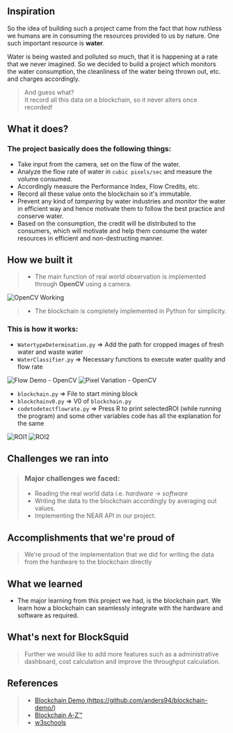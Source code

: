 ## Inspiration

So the idea of building such a project came from the fact that how ruthless we humans are in consuming the resources provided to us by nature. One such important resource is **water**.

Water is being wasted and polluted so much, that it is happening at a rate that we never imagined. So we decided to build a project which monitors the water consumption, the cleanliness of the water being thrown out, etc. and charges accordingly.

> And guess what?\
> It record all this data on a blockchain, so it never alters once recorded!

## What it does?

### The project basically does the following things:

- Take input from the camera, set on the flow of the water.
- Analyze the flow rate of water in `cubic pixels/sec` and measure the volume consumed.
- Accordingly measure the Performance Index, Flow Credits, etc.
- Record all these value onto the blockchain so it's immutable.
- Prevent any kind of _tampering_ by water industries and _monitor_ the water in efficient way and hence motivate them to follow the best practice and conserve water.
- Based on the consumption, the credit will be distributed to the consumers, which will motivate and help them consume the water resources in efficient and non-destructing manner.

## How we built it

> - The main function of real world observation is implemented through **OpenCV** using a camera.

![OpenCV Working](https://github.com/sedhha/blocksquid/blob/master/graphicfiles/background.gif)

> - The blockchain is completely implemented in Python for simplicity.


### This is how it works:

- `WatertypeDetermination.py` => Add the path for cropped images of fresh water and waste water
- `WaterClassifier.py` => Necessary functions to execute water quality and flow rate

![Flow Demo - OpenCV](https://github.com/sedhha/blocksquid/blob/master/graphicfiles/demo4.gif)
![Pixel Variation - OpenCV](https://github.com/sedhha/blocksquid/blob/master/graphicfiles/pixelvariation.gif)

- `blockchain.py` => File to start mining block
- `blockchainv0.py` => V0 of `blockchain.py`
- `codetodetectflowrate.py` => Press R to print selectedROI (while running the program) and some other variables code has all the explanation for the same

![ROI1](https://github.com/sedhha/blocksquid/blob/master/graphicfiles/selectroi.jpg)
![ROI2](https://github.com/sedhha/blocksquid/blob/master/graphicfiles/selectROI2.jpg)

## Challenges we ran into

> ### Major challenges we faced:
>
> - Reading the real world data i.e. _hardware -> software_
> - Writing the data to the blockchain accordingly by averaging out values.
> - Implementing the NEAR API in our project.

## Accomplishments that we're proud of

> We're proud of the implementation that we did for writing the data from the hardware to the blockchain directly

## What we learned

- The major learning from this project we had, is the blockchain part. We learn how a blockchain can seamlessly integrate with the hardware and software as required.

## What's next for BlockSquid

> Further we would like to add more features such as a administrative dashboard, cost calculation and improve the throughput calculation.

## References

> - [Blockchain Demo (https://github.com/anders94/blockchain-demo/)](https://github.com/anders94/blockchain-demo/)
> - [Blockchain A-Z™](https://www.superdatascience.com/pages/blockchain)
> - [w3schools](https://www.w3schools.com/)

